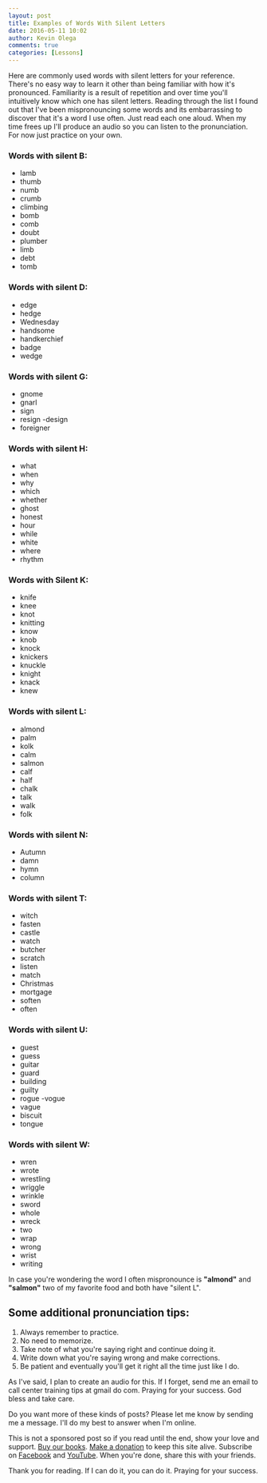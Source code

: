 ```yaml
---
layout: post
title: Examples of Words With Silent Letters
date: 2016-05-11 10:02
author: Kevin Olega
comments: true
categories: [Lessons]
---
```

Here are commonly used words with silent letters for your reference. There's no easy way to learn it other than being familiar with how it's pronounced. Familiarity is a result of repetition and over time you'll intuitively know which one has silent letters. Reading through the list I found out that I've been mispronouncing some words and its embarrassing to discover that it's a word I use often. Just read each one aloud. When my time frees up I'll produce an audio so you can listen to the pronunciation. For now just practice on your own.

### Words with silent B:

*   lamb
*   thumb
*   numb
*   crumb
*   climbing
*   bomb
*   comb
*   doubt
*   plumber
*   limb
*   debt
*   tomb

### Words with silent D:

*   edge
*   hedge
*   Wednesday
*   handsome
*   handkerchief
*   badge
*   wedge

### Words with silent G:

*   gnome
*   gnarl
*   sign
*   resign -design
*   foreigner

### Words with silent H:

*   what
*   when
*   why
*   which
*   whether
*   ghost
*   honest
*   hour
*   while
*   white
*   where
*   rhythm

### Words with Silent K:

*   knife
*   knee
*   knot
*   knitting
*   know
*   knob
*   knock
*   knickers
*   knuckle
*   knight
*   knack
*   knew

### Words with silent L:

*   almond
*   palm
*   kolk
*   calm
*   salmon
*   calf
*   half
*   chalk
*   talk
*   walk
*   folk

### Words with silent N:

*   Autumn
*   damn
*   hymn
*   column

### Words with silent T:

*   witch
*   fasten
*   castle
*   watch
*   butcher
*   scratch
*   listen
*   match
*   Christmas
*   mortgage
*   soften
*   often

### Words with silent U:

*   guest
*   guess
*   guitar
*   guard
*   building
*   guilty
*   rogue -vogue
*   vague
*   biscuit
*   tongue

### Words with silent W:

*   wren
*   wrote
*   wrestling
*   wriggle
*   wrinkle
*   sword
*   whole
*   wreck
*   two
*   wrap
*   wrong
*   wrist
*   writing

In case you're wondering the word I often mispronounce is **"almond"** and **"salmon"** two of my favorite food and both have "silent L".

## Some additional pronunciation tips:

1.  Always remember to practice.
2.  No need to memorize.
3.  Take note of what you're saying right and continue doing it.
4.  Write down what you're saying wrong and make corrections.
5.  Be patient and eventually you'll get it right all the time just like I do.

As I've said, I plan to create an audio for this. If I forget, send me an email to call center training tips at gmail do com. Praying for your success. God bless and take care.

Do you want more of these kinds of posts? Please let me know by sending me a message. I'll do my best to answer when I'm online.

This is not a sponsored post so if you read until the end, show your love and support. [Buy our books](http://callcentertrainingtips.com/promos/).  [Make a donation](http://callcentertrainingtips.com/support/) to keep this site alive. Subscribe on [Facebook](https://www.facebook.com/callcentertrainingtips/) and [YouTube](https://www.youtube.com/channel/UCSRyiovg_InMdQAe7Fn0LtA). When you're done, share this with your friends. 

Thank you for reading. If I can do it, you can do it. Praying for your success.
